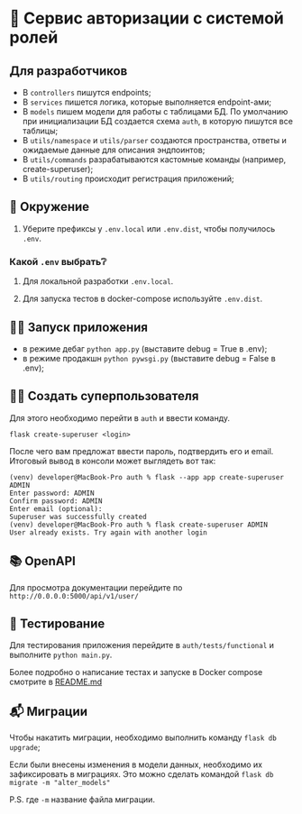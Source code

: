 # 🔐 Сервис авторизации с системой ролей

## Для разработчиков

- В `controllers` пишутся endpoints;
- В `services` пишется логика, которые выполняется endpoint-ами;
- В `models` пишем модели для работы с таблицами БД. 
  По умолчанию при инициализации БД создается схема `auth`, 
  в которую пишутся все таблицы;
- В `utils/namespace` и `utils/parser` создаются пространства, ответы и ожидаемые данные для описания эндпоинтов;
- В `utils/commands` разрабатываются кастомные команды (например, create-superuser);
- В `utils/routing` происходит регистрация приложений;

## 🔑 Окружение

1. Уберите префиксы у `.env.local` или `.env.dist`, 
   чтобы получилось `.env`.

### Какой `.env` выбрать❔

1. Для локальной разработки `.env.local`.

2. Для запуска тестов в docker-compose используйте `.env.dist`.

## 🏃‍♂️ Запуск приложения

- в режиме дебаг `python app.py` (выставите debug = True в .env);
- в режиме продакшн `python pywsgi.py` (выставите debug = False в .env);

## 🦸‍♂️ Создать суперпользователя

Для этого необходимо перейти в `auth` и ввести команду.
```commandline
flask create-superuser <login>
```
После чего вам предложат ввести пароль, подтвердить его и email. Итоговый вывод в консоли может выглядеть вот так:
```commandline
(venv) developer@MacBook-Pro auth % flask --app app create-superuser ADMIN
Enter password: ADMIN
Confirm password: ADMIN
Enter email (optional): 
Superuser was successfully created
(venv) developer@MacBook-Pro auth % flask create-superuser ADMIN 
User already exists. Try again with another login

```

## 📚 OpenAPI

Для просмотра документации перейдите по `http://0.0.0.0:5000/api/v1/user/` 


## 🧩 Тестирование

Для тестирования приложения перейдите в `auth/tests/functional` и выполните `python main.py`.

Более подробно о написание тестах и запуске в Docker compose смотрите в [README.md](https://github.com/DanielMorez/async-api-for-cinema/tree/dev/auth/tests#readme)


## 📬 Миграции

Чтобы накатить миграции, необходимо выполнить команду `flask db upgrade`;

Если были внесены изменения в модели данных, необходимо их зафиксировать в миграциях. 
Это можно сделать командой `flask db migrate -m "alter_models"`

P.S. где `-m` название файла миграции.